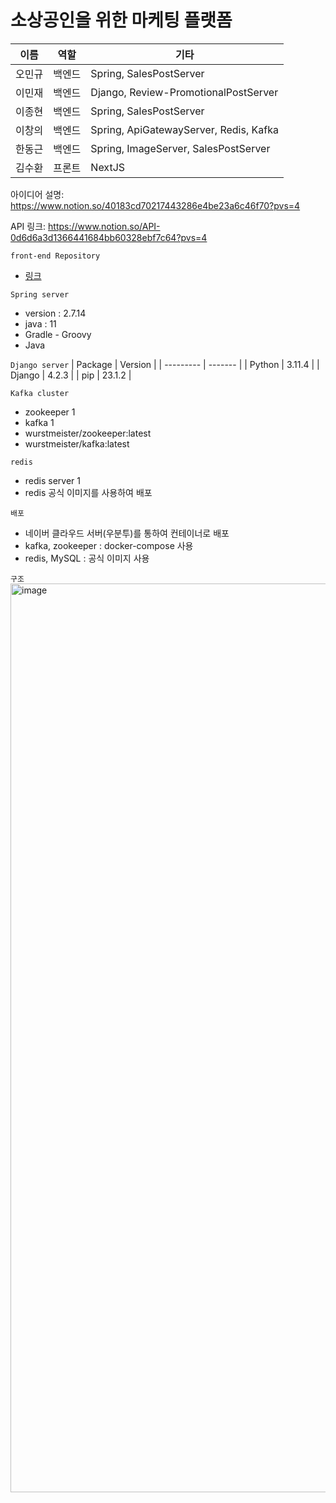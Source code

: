 # 소상공인을 위한 마케팅 플랫폼

| 이름   | 역할   | 기타   |
| ------ | ------ | ------ |
| 오민규 | 백엔드 | Spring, SalesPostServer|
| 이민재 | 백엔드 | Django, Review-PromotionalPostServer |
| 이종현 | 백엔드 | Spring, SalesPostServer |
| 이창의 | 백엔드 | Spring, ApiGatewayServer, Redis, Kafka |
| 한동근 | 백엔드 | Spring, ImageServer, SalesPostServer |
| 김수환 | 프론트 | NextJS |

아이디어 설명: https://www.notion.so/40183cd70217443286e4be23a6c46f70?pvs=4

API 링크: https://www.notion.so/API-0d6d6a3d1366441684bb60328ebf7c64?pvs=4



`front-end Repository`
- [링크](https://github.com/Suhwan-Front/Digital-marketing)

`Spring server`
- version : 2.7.14
- java : 11
- Gradle - Groovy 
- Java

`Django server`
| Package   | Version |
| --------- | ------- |
| Python    | 3.11.4  |
| Django    | 4.2.3   |
| pip       | 23.1.2  |

`Kafka cluster`
- zookeeper 1
- kafka 1
- wurstmeister/zookeeper:latest
- wurstmeister/kafka:latest


`redis`
- redis server 1
- redis 공식 이미지를 사용하여 배포


`배포`
- 네이버 클라우드 서버(우분투)를 통하여 컨테이너로 배포
- kafka, zookeeper : docker-compose 사용
- redis, MySQL : 공식 이미지 사용 

`구조`  
<img width="1454" alt="image" src="https://github.com/changuii/DigitalMarketing-Server/assets/122252160/c829afd3-72d2-43d6-b2e6-5d6964ecb4ca">



